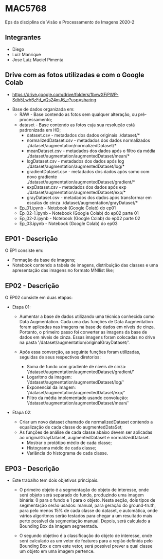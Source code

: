 # MAC5768
Eps da disciplina de Visão e Processamento de Imagens 2020-2

## Integrantes 
  - Diego 
  - Luiz Manrique
  - Jose Luiz Maciel Pimenta

## Drive com as fotos utilizadas e com o Google Colab
  - https://drive.google.com/drive/folders/1bvwXFjPWP-Sdb5Lwh6zFd_vQs24mJ6_c?usp=sharing

*  Base de dados organizada em:
    * RAW - Base contendo as fotos sem qualquer alteração, ou pré-processamento;
    * dataset - Base contendo as fotos cuja sua resolução está padronizada em HD;
      * dataset.csv - metadados dos dados originais ./dataset/*
      * normalizedDataset.csv - metadados dos dados normalizados ./dataset/augmentation/normalizedDataset/*
      * meanDataset.csv - metadados dos dados após o filtro da média ./dataset/augmentation/augmentedDataset/mean/*
      * logDataset.csv - metadados dos dados após log ./dataset/augmentation/augmentedDataset/log/*
      * gradientDataset.csv - metadados dos dados após somo com novo gradiente ./dataset/augmentation/augmentedDataset/gradient/*
      * expDataset.csv - metadados dos dados após exp ./dataset/augmentation/augmentedDataset/exp/*
      * grayDataset.csv - metadados dos dados após transformar em escalas de cinza ./dataset/augmentation/grayDataset/*
    * Ep_01.ipynb - Notebook (Google Colab) do ep01
    * Ep_02-1.ipynb - Notebook (Google Colab) do ep02 parte 01
    * Ep_02-2.ipynb - Notebook (Google Colab) do ep02 parte 02
    * Ep_03.ipynb - Notebook (Google Colab) do ep03

## EP01 - Descrição
O EP1 consiste em:
*  Formação da base de imagens;
*  Notebook contendo a tabela de imagens, distribuição das classes e uma apresentação das imagens no formato MNIlist like;

## EP02 - Descrição
O EP02 consiste em duas etapas:
* Etapa 01:
  * Aumentar a base de dados utilizando uma técnica conhecida como Data Augmentation. Cada uma das funções de Data Augmentation foram aplicadas nas imagens na      base de dados em níveis de cinza. Portanto, o primeiro passo foi converter as imagens da base de dados em níveis de cinza. Essas imagens foram colocadas no drive na pasta '/dataset/augmentation/originalGrayDataset/'.

  * Após essa converção, as seguinte funções foram utilizadas, seguidas de seus respectivos diretorios:
    * Soma de fundo com gradiente de níveis de cinza: '/dataset/augmentation/augmentedDataset/gradient/'
    * Logaritmo da imagem: '/dataset/augmentation/augmentedDataset/log/'
    * Exponencial da imagem: '/dataset/augmentation/augmentedDataset/exp/'
    * Filtro da média implementado usando convolução: '/dataset/augmentation/augmentedDataset/mean/'
    
* Etapa 02:
  * Criar um novo dataset chamado de normalizedDataset contendo a equalização de cada classe do augmentedDataSet;
  * As funções de análise de cada classe abaixo devem ser aplicadas ao originalGrayDataset, augmentedDataset e normalizedDataset.
    * Mostrar o protótipo médio de cada classe;
    * Histograma médio de cada classe;
    * Variância do histograma de cada classe.

## EP03 - Descrição
* Este trabalho tem dois objetivos principais.

  * O primeiro objeto é a segmentação do objeto de interesse, onde será objeto será separado do fundo, produzindo uma imagem binária: 0 para o fundo e 1 para o objeto. Nesta seção, dois tipos de segmentação serão usados: manual, para geração do ground-truth, para pelo menos 15% de cada classe do dataset, e automática, onde vários algoritmos serão testados para chegar a um resultado mais perto possível da segmentação manual. Depois, será calculado a Bounding Box da imagem segmentada.

  * O segundo objetivo é a classificação do objeto de interesse, onde será calculado as um vetor de features para a região definida pelo Bounding Box e com este vetor, será possível prever a qual classe um objeto em uma imagem pertence.
